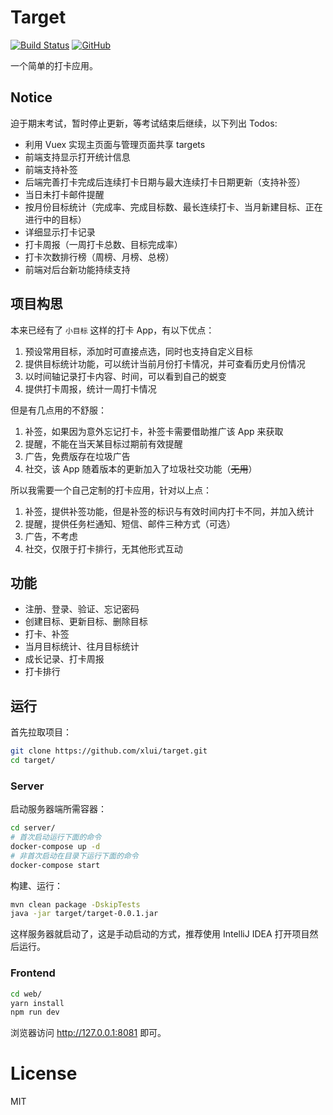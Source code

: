 # Target

[![Build Status](https://travis-ci.org/xlui/target.svg?branch=master)](https://travis-ci.org/xlui/target)
[![GitHub](https://img.shields.io/github/license/mashape/apistatus.svg)](https://github.com/xlui/target)

一个简单的打卡应用。

## Notice

迫于期末考试，暂时停止更新，等考试结束后继续，以下列出 Todos:

- 利用 Vuex 实现主页面与管理页面共享 targets
- 前端支持显示打开统计信息
- 前端支持补签
- 后端完善打卡完成后连续打卡日期与最大连续打卡日期更新（支持补签）
- 当日未打卡邮件提醒
- 按月份目标统计（完成率、完成目标数、最长连续打卡、当月新建目标、正在进行中的目标）
- 详细显示打卡记录
- 打卡周报（一周打卡总数、目标完成率）
- 打卡次数排行榜（周榜、月榜、总榜）
- 前端对后台新功能持续支持

## 项目构思

本来已经有了 `小目标` 这样的打卡 App，有以下优点：

1. 预设常用目标，添加时可直接点选，同时也支持自定义目标
1. 提供目标统计功能，可以统计当前月份打卡情况，并可查看历史月份情况
1. 以时间轴记录打卡内容、时间，可以看到自己的蜕变
1. 提供打卡周报，统计一周打卡情况

但是有几点用的不舒服：

1. 补签，如果因为意外忘记打卡，补签卡需要借助推广该 App 来获取
1. 提醒，不能在当天某目标过期前有效提醒
1. 广告，免费版存在垃圾广告
1. 社交，该 App 随着版本的更新加入了垃圾社交功能（~~无用~~）

所以我需要一个自己定制的打卡应用，针对以上点：

1. 补签，提供补签功能，但是补签的标识与有效时间内打卡不同，并加入统计
1. 提醒，提供任务栏通知、短信、邮件三种方式（可选）
1. 广告，不考虑
1. 社交，仅限于打卡排行，无其他形式互动

## 功能

- 注册、登录、验证、忘记密码
- 创建目标、更新目标、删除目标
- 打卡、补签
- 当月目标统计、往月目标统计
- 成长记录、打卡周报
- 打卡排行

## 运行

首先拉取项目：

```bash
git clone https://github.com/xlui/target.git
cd target/
```

### Server

启动服务器端所需容器：

```bash
cd server/
# 首次启动运行下面的命令
docker-compose up -d
# 非首次启动在目录下运行下面的命令
docker-compose start
```

构建、运行：

```bash
mvn clean package -DskipTests
java -jar target/target-0.0.1.jar
```

这样服务器就启动了，这是手动启动的方式，推荐使用 IntelliJ IDEA 打开项目然后运行。

### Frontend

```bash
cd web/
yarn install
npm run dev
```

浏览器访问 http://127.0.0.1:8081 即可。

# License

MIT
